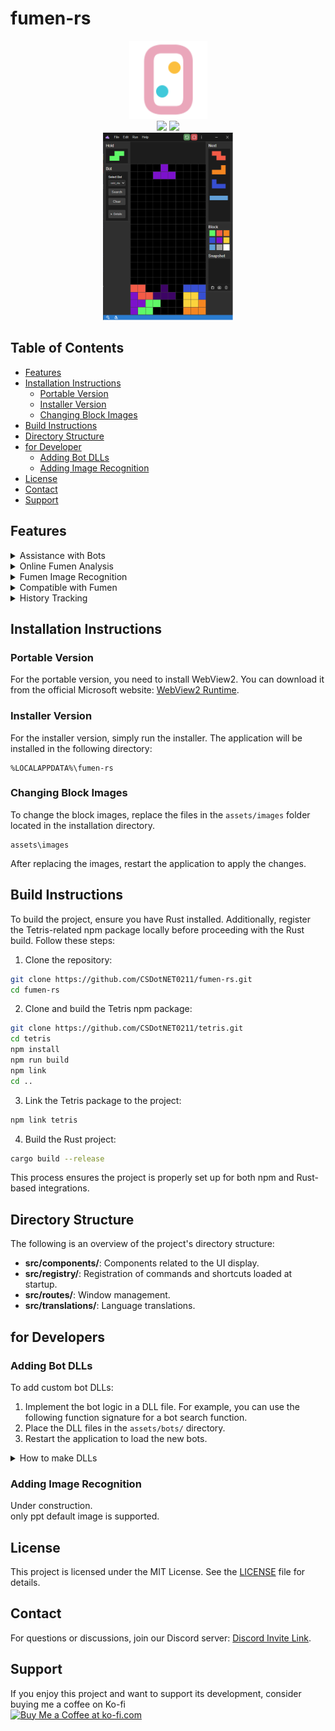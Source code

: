 # fumen-rs

<div align="center">

 <a>
    <picture>
      <source height="125" media="(prefers-color-scheme: dark)" srcset="./static/128x128.png">
      <img height="125" alt="fumen-rs" src="./static/128x128.png">
    </picture>
  </a>
  </br>

  <a>
    <img height="20px" src="https://img.shields.io/github/downloads/CSDotNET0211/fumen-rs/total">
    </a>
  <a>
      <img height="20px" src="https://img.shields.io/github/license/CSDotNET0211/fumen-rs">
  </a>

</br>
   <a>
    <picture>
      <source height="300" media="(prefers-color-scheme: dark)" srcset="./static/thumbnail.png">
      <img height="300" alt="fumen-rs" src="./static/thumbnail.png">
    </picture>
  </a>
</div>

## Table of Contents

- [Features](#features)
- [Installation Instructions](#installation-instructions)
  - [Portable Version](#portable-version)
  - [Installer Version](#installer-version)
  - [Changing Block Images](#changing-block-images)
- [Build Instructions](#build-instructions)
- [Directory Structure](#directory-structure)
- [for Developer](#for-developer)
  - [Adding Bot DLLs](#adding-bot-dlls)
  - [Adding Image Recognition](#adding-image-recognition)
- [License](#license)
- [Contact](#contact)
- [Support](#support)

## Features

<details>
  <summary>Assistance with Bots</summary>
  The application supports custom bot integration, allowing you to analyze scenarios using bots. By default, the application includes `cold-clear.dll` for analysis. Refer to the [Adding Bot DLLs](#adding-bot-dlls) section for detailed instructions on adding your own bots.
  </details>

<details>
  <summary>Online Fumen Analysis</summary>
  Share and collaboratively edit fumen in real-time.
</details>

<details>
  <summary>Fumen Image Recognition</summary>
  Basic image recognition capabilities for fumen analysis. Currently, only PPT default images are supported, with more images under development.

   <picture>
      <source height="300" media="(prefers-color-scheme: dark)" srcset="./static/imageRecog.png">
      <img height="300" alt="fumen-rs" src="./static/imageRecog.png">
    </picture>
</details>

<details>
  <summary>Compatible with Fumen</summary>
  Fully compatible with the fumen format, enabling seamless integration and analysis of fumen data.

   <picture>
      <source height="300" media="(prefers-color-scheme: dark)" srcset="./static/fumenRecog.png">
      <img height="300" alt="fumen-rs" src="./static/fumenRecog.png">
    </picture>
</details>

<details>
  <summary>History Tracking</summary>
  Keep track of your edit history within the application. This feature allows you to undo and redo.
</details>

## Installation Instructions

### Portable Version

For the portable version, you need to install WebView2. You can download it from the official Microsoft website: [WebView2 Runtime](https://developer.microsoft.com/en-us/microsoft-edge/webview2/).

### Installer Version

For the installer version, simply run the installer. The application will be installed in the following directory:

```
%LOCALAPPDATA%\fumen-rs
```

### Changing Block Images

To change the block images, replace the files in the `assets/images` folder located in the installation directory.

```
assets\images
```

After replacing the images, restart the application to apply the changes.

## Build Instructions

To build the project, ensure you have Rust installed. Additionally, register the Tetris-related npm package locally before proceeding with the Rust build. Follow these steps:

1. Clone the repository:

  ```bash
  git clone https://github.com/CSDotNET0211/fumen-rs.git
  cd fumen-rs
  ```

2. Clone and build the Tetris npm package:

  ```bash
  git clone https://github.com/CSDotNET0211/tetris.git
  cd tetris
  npm install
  npm run build
  npm link
  cd ..
  ```

3. Link the Tetris package to the project:

  ```bash
  npm link tetris
  ```

4. Build the Rust project:

  ```bash
  cargo build --release
  ```

This process ensures the project is properly set up for both npm and Rust-based integrations.

## Directory Structure

The following is an overview of the project's directory structure:

- **src/components/**: Components related to the UI display.
- **src/registry/**: Registration of commands and shortcuts loaded at startup.
- **src/routes/**: Window management.
- **src/translations/**: Language translations.

## for Developers

### Adding Bot DLLs

To add custom bot DLLs:

1. Implement the bot logic in a DLL file. For example, you can use the following function signature for a bot search function.
2. Place the DLL files in the `assets/bots/` directory.
3. Restart the application to load the new bots.

 <details>
  <summary>How to make DLLs</summary>

  ```rust
  unsafe extern "C" fn cc_search(
    field: *const std::os::raw::c_char,
    hold: *const std::os::raw::c_char,
    b2b: bool,
    combo: u32,
    pieces: *const std::os::raw::c_char,
    incoming: u32,
    result: *mut [u8; 9])
  ```

- **field**: A pointer to the current field state as a C-style string.  
    Example:  
    `"10111111110001111111100000000000000000000000000000000000000000000000000000000000000000000000000000000000000000000000000000000000000000000000000000000000000000000000000000000000000000000000000000000000000000000000000000000000000000"`

- **hold**: A pointer to the hold piece as a C-style string.  
    Example:  
    `"t"` (or `"empty"` if no piece is held)

- **b2b**: A boolean indicating whether the back-to-back bonus is active.  
    Example: `true`

- **combo**: The current combo count.  
    Example: `3`

- **pieces**: A pointer to the sequence of upcoming pieces as a C-style string.  
    Example: `"szjltoi"`

- **incoming**: The number of incoming garbage lines.  
    Example: `5`

- **result**: A mutable pointer to an array where the bot's decision block status will be stored.  
    `[minoType, block1 x, block1 y, block2 x, block2 y, block3 x, block3 y, block4 x, block4 y]`

  </details>

### Adding Image Recognition

Under construction.
</br>
only ppt default image is supported.

## License

This project is licensed under the MIT License. See the [LICENSE](./LICENSE) file for details.

## Contact

For questions or discussions, join our Discord server: [Discord Invite Link](https://discord.gg/F958vMFfcV).

## Support

If you enjoy this project and want to support its development, consider buying me a coffee on Ko-fi
<br>
<a href='https://ko-fi.com/A0A5FQPRZ' target='_blank'><img height='36' style='border:0px;height:36px;' src='https://storage.ko-fi.com/cdn/kofi5.png?v=6' border='0' alt='Buy Me a Coffee at ko-fi.com' /></a>
